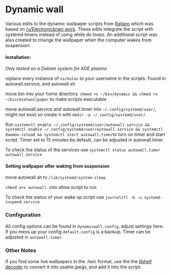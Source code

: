 # Dynamic wall

Various edits to the dynamic wallpaper scripts from [Raitaro](https://gitlab.com/RaitaroH/dynamic-wall) which was based on [/u/Electronicbrain work](https://www.reddit.com/r/unixporn/comments/a7mga5/plasma_a_clone_of_macos_mojaves_dynamic_wallpaper/). These edits integrate the script with systemd timers instead of using while do loops. An additional script was also created to change the wallpaper when the computer wakes from suspension.


#### Installation:  
*Only tested on a Debian system for KDE plasma*

replace every instance of `nicholas` to your username in the scripts. Found in autowall.service, and autowall.sh

move bin into your home directory. ```chmod +x ~/bin/dynamic && chmod +x ~/bin/ksetwallpaper``` to make scripts executable

move autowall.service and autowall.timer into `~/.config/systemd/user/`, might not exist so create it with `mkdir -p ~/.config/systemd/user/`

Run `systemctl enable ~/.config/systemd/user/autowall.service && systemctl enable ~/.config/systemd/user/autowall.service && systemctl daemon-reload && systemctl start autowall.timer`to turn on timer and start script. Timer set to 15 minutes by default, can be adjusted in autowall.timer

To check the status of the services use `systemctl status autowall.timer  autowall.service`


#### Setting wallpaper after waking from suspension

move autowall.sh to `/lib/systemd/system-sleep`

`chmod a+x autowall.sh`to allow script to run

 To check the status of your wake up script use `journalctl -b -u systemd-suspend.service`

### Configuration ###
All config options can be found in `dynamicwall.config`, adjust settings here. If you mess up your config `default.config` is a backup.
Timer can be adjusted in `autowall.timer`.

### Other Notes ###

If you find some live wallpapers in the .heic format, use the the [libheif decoder](https://strukturag.github.io/libheif/) to convert it into usable jpegs, and add it into the script.
